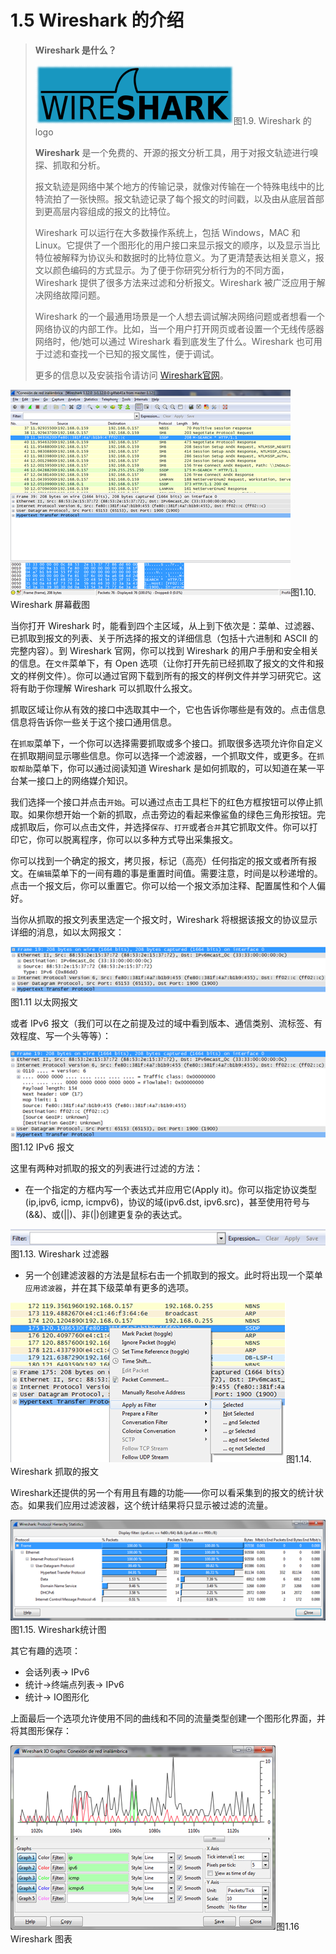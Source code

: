 # 1.5 Wireshark 的介绍

> **Wireshark 是什么？**
>
> ![](../.gitbook/assets/image007.png)图1.9. Wireshark 的 logo
>
> **Wireshark** 是一个免费的、开源的报文分析工具，用于对报文轨迹进行嗅探、抓取和分析。
>
> 报文轨迹是网络中某个地方的传输记录，就像对传输在一个特殊电线中的比特流拍了一张快照。报文轨迹记录了每个报文的时间戳，以及由从底层首部到更高层内容组成的报文的比特位。
>
> Wireshark 可以运行在大多数操作系统上，包括 Windows，MAC 和 Linux。它提供了一个图形化的用户接口来显示报文的顺序，以及显示当比特位被解释为协议头和数据时的比特位意义。为了更清楚表达相关意义，报文以颜色编码的方式显示。为了便于你研究分析行为的不同方面，Wireshark 提供了很多方法来过滤和分析报文。Wireshark 被广泛应用于解决网络故障问题。
>
> Wireshark 的一个最通用场景是一个人想去调试解决网络问题或者想看一个网络协议的内部工作。比如，当一个用户打开网页或者设置一个无线传感器网络时，他/她可以通过 Wireshark 看到底发生了什么。Wireshark 也可用于过滤和查找一个已知的报文属性，便于调试。
>
> 更多的信息以及安装指令请访问 [Wireshark官网](https://www.wireshark.org/)。

 ![](../.gitbook/assets/image016.png)图1.10. Wireshark 屏幕截图

当你打开 Wireshark 时，能看到四个主区域，从上到下依次是：菜单、过滤器、已抓取到报文的列表、关于所选择的报文的详细信息（包括十六进制和 ASCII 的完整内容）。到 Wireshark 官网，你可以找到 Wireshark 的用户手册和安全相关的信息。在`文件`菜单下，有 Open 选项（让你打开先前已经抓取了报文的文件和报文的样例文件）。你可以通过官网下载到所有的报文的样例文件并学习研究它。这将有助于你理解 Wireshark 可以抓取什么报文。

抓取区域让你从有效的接口中选取其中一个，它也告诉你哪些是有效的。点击信息信息将告诉你一些关于这个接口通用信息。

在`抓取`菜单下，一个你可以选择需要抓取或多个接口。抓取很多选项允许你自定义在抓取期间显示哪些信息。你可以选择一个滤波器，一个抓取文件，或更多。在`抓取帮助`菜单下，你可以通过阅读知道 Wireshark 是如何抓取的，可以知道在某一平台某一接口上的网络媒介知识。

我们选择一个接口并点击`开始`。可以通过点击工具栏下的红色方框按钮可以停止抓取。如果你想开始一个新的抓取，点击旁边的看起来像鲨鱼的绿色三角形按钮。完成抓取后，你可以点击文件，并选择`保存`、`打开`或者`合并`其它抓取文件。你可以打印它，你可以脱离程序，你可以以多种方式导出采集报文。

你可以找到一个确定的报文，拷贝报，标记（高亮）任何指定的报文或者所有报文。在`编辑`菜单下的一间有趣的事是重置时间值。需要注意，时间是以秒递增的。点击一个报文后，你可以重置它。你可以给一个报文添加注释、配置属性和个人偏好。

当你从抓取的报文列表里选定一个报文时，Wireshark 将根据该报文的协议显示详细的消息，如以太网报文：

![](../.gitbook/assets/image017.png)图1.11 以太网报文

或者 IPv6 报文（我们可以在之前提及过的域中看到版本、通信类别、流标签、有效程度、写一个头等等）：

![](../.gitbook/assets/image018.png)图1.12 IPv6 报文

这里有两种对抓取的报文的列表进行过滤的方法：

* 在一个指定的方框内写一个表达式并应用它\(Apply it\)。你可以指定协议类型\(ip,ipv6, icmp, icmpv6\)，协议的域\(ipv6.dst, ipv6.src\)，甚至使用符号与\(&&\)、或\(\|\|\)、非\(\|\)创建更复杂的表达式。

![](../.gitbook/assets/image019.png)图1.13. Wireshark 过滤器

* 另一个创建滤波器的方法是鼠标右击一个抓取到的报文。此时将出现一个菜单`应用滤波器`，并在其下级菜单有更多的选项。

![](../.gitbook/assets/image020.png)图1.14. Wireshark 抓取的报文

Wireshark还提供的另一个有用且有趣的功能——你可以看采集到的报文的统计状态。如果我们应用过滤波器，这个统计结果将只显示被过滤的流量。

![](../.gitbook/assets/image021.png)图1.15. Wireshark统计图

其它有趣的选项：

* 会话列表→ IPv6
* 统计→终端点列表→ IPv6
* 统计→ IO图形化

上面最后一个选项允许使用不同的曲线和不同的流量类型创建一个图形化界面，并将其图形保存：

![](../.gitbook/assets/image022.png)图1.16 Wireshark 图表

